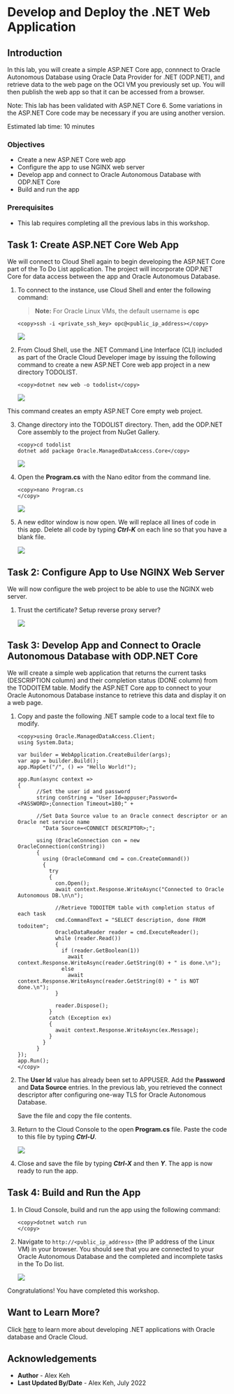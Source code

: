 # Develop and Deploy the .NET Web Application

## Introduction

In this lab, you will create a simple ASP.NET Core app, connnect to Oracle Autonomous Database using Oracle Data Provider for .NET (ODP.NET), and retrieve data to the web page on the OCI VM you previously set up. You will then publish the web app so that it can be accessed from a browser.

Note: This lab has been validated with ASP.NET Core 6. Some variations in the ASP.NET Core code may be necessary if you are using another version.

Estimated lab time: 10 minutes

### Objectives
-   Create a new ASP.NET Core web app
-   Configure the app to use NGINX web server
-   Develop app and connect to Oracle Autonomous Database with ODP.NET Core
-   Build and run the app

### Prerequisites

-   This lab requires completing all the previous labs in this workshop.

## Task 1: Create ASP.NET Core Web App

We will connect to Cloud Shell again to begin developing the ASP.NET Core part of the To Do List application. The project will incorporate ODP.NET Core for data access between the app and Oracle Autonomous Database.

1. To connect to the instance, use Cloud Shell and enter the following command:

    >**Note:** For Oracle Linux VMs, the default username is **opc**

    ```
    <copy>ssh -i <private_ssh_key> opc@<public_ip_address></copy>
    ```

    ![](images/ssh.png)

2. From Cloud Shell, use the .NET Command Line Interface (CLI) included as part of the Oracle Cloud Developer image by issuing the following command to create a new ASP.NET Core web app project in a new directory TODOLIST.

    ```
    <copy>dotnet new web -o todolist</copy>
    ```

    ![](./images/ssh.png " ")

  This command creates an empty ASP.NET Core empty web project. 

3. Change directory into the TODOLIST directory. Then, add the ODP.NET Core assembly to the project from NuGet Gallery.

    ```
    <copy>cd todolist
	dotnet add package Oracle.ManagedDataAccess.Core</copy>
    ```

    ![](./images/ssh.png " ")

4. Open the **Program.cs** with the Nano editor from the command line.

    ```
    <copy>nano Program.cs
    </copy>
    ```

    ![](./images/ssh.png " ")

5. A new editor window is now open. We will replace all lines of code in this app. Delete all code by typing ***Ctrl-K*** on each line so that you have a blank file.

    ![](./images/ssh.png " ")

## Task 2: Configure App to Use NGINX Web Server
We will now configure the web project to be able to use the NGINX web server.

1. Trust the certificate? Setup reverse proxy server?

    ![](./images/ssh.png " ")

## Task 3: Develop App and Connect to Oracle Autonomous Database with ODP.NET Core
We will create a simple web application that returns the current tasks (DESCRIPTION column) and their completion status (DONE column) from the TODOITEM table. Modify the ASP.NET Core app to connect to your Oracle Autonomous Database instance to retrieve this data and display it on a web page.

1. Copy and paste the following .NET sample code to a local text file to modify.

    ```
    <copy>using Oracle.ManagedDataAccess.Client;
    using System.Data;
    
    var builder = WebApplication.CreateBuilder(args);
    var app = builder.Build();
    app.MapGet("/", () => "Hello World!");
    
    app.Run(async context =>
    {
          //Set the user id and password			
          string conString = "User Id=appuser;Password=<PASSWORD>;Connection Timeout=180;" +
    
          //Set Data Source value to an Oracle connect descriptor or an Oracle net service name
            "Data Source=<CONNECT DESCRIPTOR>;";
    
          using (OracleConnection con = new OracleConnection(conString))
          {
            using (OracleCommand cmd = con.CreateCommand())
            {
              try
              {
                con.Open();
                await context.Response.WriteAsync("Connected to Oracle Autonomous DB.\n\n");
    
                //Retrieve TODOITEM table with completion status of each task
                cmd.CommandText = "SELECT description, done FROM todoitem";
                OracleDataReader reader = cmd.ExecuteReader();
                while (reader.Read())
                {
                  if (reader.GetBoolean(1))
                    await context.Response.WriteAsync(reader.GetString(0) + " is done.\n");
                  else
                    await context.Response.WriteAsync(reader.GetString(0) + " is NOT done.\n");
                }              
    
                reader.Dispose();
              }
              catch (Exception ex)
              {
                await context.Response.WriteAsync(ex.Message);
              }
            }
          }
    });
    app.Run();
    </copy>
    ```

2. The **User Id** value has already been set to APPUSER. Add the **Password** and **Data Source** entries. 
In the previous lab, you retrieved the connect descriptor after configuring one-way TLS for Oracle Autonomous Database.

	Save the file and copy the file contents.

3. Return to the Cloud Console to the open **Program.cs** file. Paste the code to this file by typing ***Ctrl-U***.

    ![](./images/ssh.png " ")

4. Close and save the file by typing ***Ctrl-X*** and then ***Y***. The app is now ready to run the app.

## Task 4: Build and Run the App
1. In Cloud Console, build and run the app using the following command:

    ```
    <copy>dotnet watch run
    </copy>
    ```

2. Navigate to `http://<public_ip_address>` (the IP address of the Linux VM) in your browser. You should see that you are connected to your Oracle Autonomous Database and the completed and incomplete tasks in the To Do list.

    ![](./images/ssh.png " ")

Congratulations! You have completed this workshop.

## Want to Learn More?

Click [here](https://www.oracle.com/database/technologies/appdev/dotnet.html) to learn more about developing .NET applications with Oracle database and Oracle Cloud.

## Acknowledgements

- **Author** - Alex Keh
- **Last Updated By/Date** - Alex Keh, July 2022